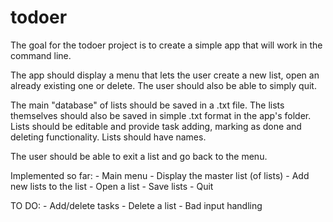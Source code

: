 # todoer
The goal for the todoer project is to create a simple app that will work in the command line.

The app should display a menu that lets the user create a new list, open an already existing one or delete.
The user should also be able to simply quit.

The main "database" of lists should be saved in a .txt file.
The lists themselves should also be saved in simple .txt format in the app's folder.
Lists should be editable and provide task adding, marking as done and deleting functionality.
Lists should have names.

The user should be able to exit a list and go back to the menu.

Implemented so far:
    - Main menu
    - Display the master list (of lists)
    - Add new lists to the list
    - Open a list
    - Save lists
    - Quit

TO DO:
    - Add/delete tasks
    - Delete a list
    - Bad input handling
